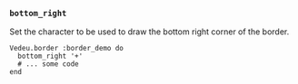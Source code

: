### `bottom_right`

Set the character to be used to draw the bottom right corner
of the border.

    Vedeu.border :border_demo do
      bottom_right '+'
      # ... some code
    end

